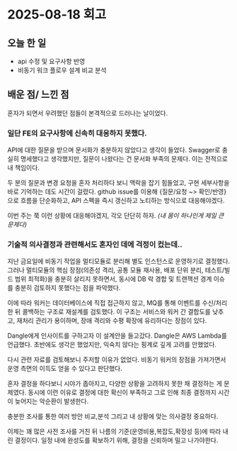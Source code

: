 # 2025-08-18 회고

## 오늘 한 일 

- api 수정 및 요구사항 반영
- 비동기 워크 플로우 설계 비교 분석

## 배운 점/ 느낀 점

혼자가 되면서 우려했던 점들이 본격적으로 드러나는 날이었다.

### 일단 FE의 요구사항에 신속히 대응하지 못했다. 

API에 대한 질문을 받으며 문서화가 충분하지 않았다고 생각이 들었다. 
Swagger로 충실히 명세했다고 생각했지만, 질문이 나왔다는 건 문서화 부족의 문제다.
이는 전적으로 내 책임이다. 

두 분의 질문과 변경 요청을 혼자 처리하다 보니 맥락을 잡기 힘들었고, 구현 세부사항을 바로 기억하는 데도 시간이 걸렸다. 
github issue를 이용해 {질문/요청 ~> 확인/반영}으로 흐름을 단순화하고, API 스펙을 즉시 갱신하고 노티하는 방식으로 대응해야겠다.

이번 주는 쭉 이런 상황에 대응해야겠지, 각오 단단히 하자. _(내 몸이 하나인게 제일 큰 문제다)_

### 기술적 의사결정과 관련해서도 혼자인 데에 걱정이 컸는데.. 

지난 금요일에 비동기 작업을 멀티모듈로 분리해 별도 인스턴스로 운영하기로 결정했다. 
그러나 멀티모듈의 핵심 장점(의존성 격리, 공통 모듈 재사용, 배포 단위 분리, 테스트/빌드 범위 최적화)을 충분히 살리지 못하면서, 
동시에 DB 락 경합 및 트랜잭션 경계 이슈를 충분히 검토하지 못했다는 점을 파악했다.

이에 따라 워커는 데이터베이스에 직접 접근하지 않고, MQ를 통해 이벤트를 수신/처리한 뒤 콜백하는 구조로 재설계를 검토했다. 
이 구조는 서비스와 워커 간 결합도를 낮추고, 재처리 관리가 용이하며, 장애 격리와 수평 확장에 유리하다는 장점이 있다.

Dangle에게 인사이트를 구하고자 이 설계안을 들고갔다. Dangle은 AWS Lambda를 언급했다. 초반에도 생각은 했었지만, 익숙치 않다는 핑계로 깊게 고려를 안했었다.

다시 관련 자료를 검토해보니 주저할 이유가 없었다. 비동기 워커의 장점을 가져가면서 운영 측면의 이득도 얻을 수 있다고 판단했다.


혼자 결정을 하다보니 시야가 좁아지고, 다양한 상황을 고려하지 못한 채 결정하는 게 문제였다.
동시에 이런 이유로 결정에 대한 확신이 부족하고 그로 인해 최종 결정까지 시간이 늦어지는 악순환이 발생한다.

충분한 조사를 통한 여러 방안 비교,분석 그리고 내 상황에 맞는 의사결정 중요하다.

이제는 꽤 많은 사전 조사를 거친 뒤 나름의 기준(운영비용,복잡도,확장성 등)에 따라 내린 결정이다. 
일정 내에 완성도를 확보하기 위해, 결정을 신뢰하며 밀고 나가야한다.